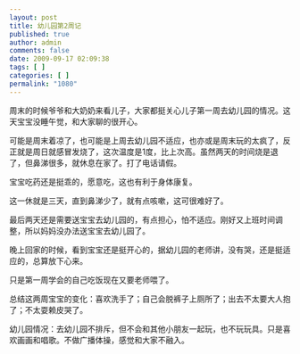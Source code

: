 ```yaml
---
layout: post
title: 幼儿园第2周记
published: true
author: admin
comments: false
date: 2009-09-17 02:09:38
tags: [ ]
categories: [ ]
permalink: "1080"
---
```

周末的时候爷爷和大奶奶来看儿子，大家都挺关心儿子第一周去幼儿园的情况。这天宝宝没睡午觉，和大家聊的很开心。


  


可能是周末着凉了，也可能是上周去幼儿园不适应，也亦或是周末玩的太疯了，反正就是周日就感冒发烧了，这次温度是1度，比上次高。虽然两天的时间烧是退了，但鼻涕很多，就休息在家了。打了电话请假。


  


宝宝吃药还是挺乖的，愿意吃，这也有利于身体康复。


  


这一休就是三天，直到鼻涕少了，就有点咳嗽，这可很难好了。


  


最后两天还是需要送宝宝去幼儿园的，有点担心，怕不适应。刚好又上班时间调整，所以妈妈没办法送宝宝去幼儿园了。


  


晚上回家的时候，看到宝宝还是挺开心的，据幼儿园的老师讲，没有哭，还是挺适应的，总算放下心来。


  


只是第一周学会的自己吃饭现在又要老师喂了。


  


总结这两周宝宝的变化：喜欢洗手了；自己会脱裤子上厕所了；出去不太要大人抱了；不太耍赖皮哭了。


  


幼儿园情况：去幼儿园不排斥，但不会和其他小朋友一起玩，也不玩玩具。只是喜欢画画和唱歌。不做广播体操，感觉和大家不融入。